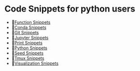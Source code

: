 # Code Snippets for python users

- 📜[Function Snippets](snippets/func_snippets.md)
- 📜[Conda Snippets](snippets/conda_snippets.md)
- 📜[Git Snippets](snippets/git_snippets.md)
- 📜[Jupyter Snippets](snippets/jupyter_snippets.md)
- 📜[Print Snippets](snippets/print_snippets.md)
- 📜[Python Snippets](snippets/python_snippets.md)
- 📜[Seed Snippets](snippets/seed_snippets.md)
- 📜[Tmux Snippets](snippets/tmux_snippets.md)
- 📜[Visualization Snippets](snippets/viz_snippets.md)